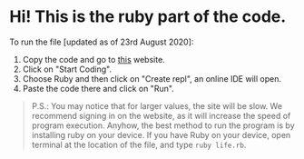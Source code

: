 # Hi! This is the ruby part of the code.


To run the file [updated as of 23rd August 2020]:
1. Copy the code and go to [this](https://repl.it) website.
2. Click on "Start Coding".
3. Choose Ruby and then click on "Create repl", an online IDE will open.
4. Paste the code there and click on "Run".

>P.S.: You may notice that for larger values, the site will be slow. We recommend signing in on the website, as it will increase the speed of program execution. Anyhow, the best method to run the program is by installing ruby on your device. If you have Ruby on your device, open terminal at the location of the file, and type `ruby life.rb`.

